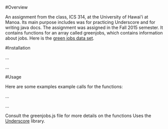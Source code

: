 #Overview

An assignment from the class, ICS 314, at the University of Hawai'i at Manoa.
Its main purpose includes was for practicing Underscore and for writing java docs. The assignment was assigned in the Fall 2015 semester.
It contains functions for an array called greenjobs, which contains information about jobs. Here is the [green jobs data set]("//philipmjohnson.github.io/ics314f15/morea/underscore/greenjobs.js").

#Installation

...
<script src="//philipmjohnson.github.io/ics314f15/morea/underscore/underscore-min.js"></script>
<script src="//philipmjohnson.github.io/ics314f15/morea/underscore/greenjobs.js"></script>
<script src="greenjobs.js"></script>
...

#Usage

Here are some examples example calls for the functions:

...
<script>
   console.log(listIndustries(greenjobs));
   console.log(countyGreenJobs(greenjobs));
   console.log(jobswithKeyword(greenjobs, "PV") );
</script>
...

Consult the greenjobs.js file for more details on the functions
Uses the [Underscore](http://underscore.js.org) library.
